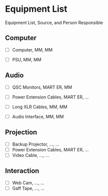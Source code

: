 
# Equipment List

Equipment List, Source, and Person Responsible


## Computer
- [ ] Computer, MM, MM
- [ ] PSU, MM, MM


## Audio
- [ ] QSC Monitors, MART ER, MM
- [ ] Power Extension Cables, MART ER, ...
- [ ] Long XLR Cables, MM, MM
- [ ] Audio Interface, MM, MM


## Projection
- [ ] Backup Projector, ..., ...
- [ ] Power Extension Cables, MART ER, ...
- [ ] Video Cable, ..., ...

## Interaction
- [ ] Web Cam, ..., ...
- [ ] Gaff Tape, ..., ...
